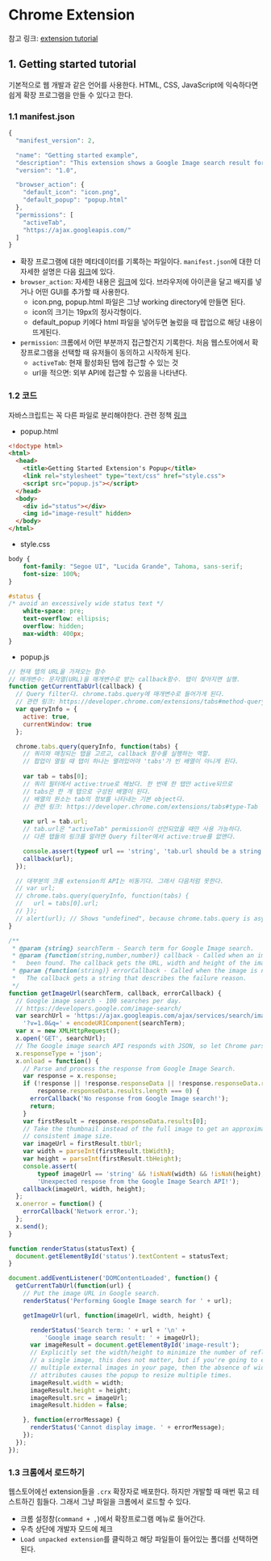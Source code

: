 # Chrome Extension

참고 링크: [extension tutorial](https://developer.chrome.com/extensions/getstarted)

## 1. Getting started tutorial

기본적으로 웹 개발과 같은 언어를 사용한다. HTML, CSS, JavaScript에 익숙하다면 쉽게 확장 프로그램을 만들 수 있다고 한다.

### 1.1 manifest.json

```js
{
  "manifest_version": 2,

  "name": "Getting started example",
  "description": "This extension shows a Google Image search result for the current page",
  "version": "1.0",

  "browser_action": {
    "default_icon": "icon.png",
    "default_popup": "popup.html"
  },
  "permissions": [
    "activeTab",
    "https://ajax.googleapis.com/"
  ]
}
```

- 확장 프로그램에 대한 메타데이터를 기록하는 파일이다. `manifest.json`에 대한 더 자세한 설명은 다음 [링크](https://developer.chrome.com/extensions/manifest)에 있다.
- `browser_action`: 자세한 내용은 [링크](https://developer.chrome.com/extensions/browserAction)에 있다. 브라우저에 아이콘을 달고 배지를 넣거나 어떤 GUI를 추가할 때 사용한다.
    + icon.png, popup.html 파일은 그냥 working directory에 만들면 된다.
    + icon의 크기는 19px의 정사각형이다.
    + default_popup 키에다 html 파일을 넣어두면 눌렀을 때 팝업으로 해당 내용이 뜨게된다.
- `permission`: 크롬에서 어떤 부분까지 접근할건지 기록한다. 처음 웹스토어에서 확장프로그램을 선택할 때 유저들이 동의하고 시작하게 된다.
    + `activeTab`: 현재 활성화된 탭에 접근할 수 있는 것
    + url을 적으면: 외부 API에 접근할 수 있음을 나타낸다.

### 1.2 코드

자바스크립트는 꼭 다른 파일로 분리해야한다. 관련 정책 [링크](https://developer.chrome.com/extensions/contentSecurityPolicy)

- popup.html

```html
<!doctype html>
<html>
  <head>
    <title>Getting Started Extension's Popup</title>
    <link rel="stylesheet" type="text/css" href="style.css">
    <script src="popup.js"></script>
  </head>
  <body>
    <div id="status"></div>
    <img id="image-result" hidden>
  </body>
</html>
```

- style.css

```css
body {
    font-family: "Segoe UI", "Lucida Grande", Tahoma, sans-serif;
    font-size: 100%;
}

#status {
/* avoid an excessively wide status text */
    white-space: pre;
    text-overflow: ellipsis;
    overflow: hidden;
    max-width: 400px;
}
```

- popup.js

```js
// 현재 탭의 URL을 가져오는 함수
// 매개변수: 문자열(URL)을 매개변수로 받는 callback함수. 탭이 찾아지면 실행.
function getCurrentTabUrl(callback) {
  // Query filter다. chrome.tabs.query에 매개변수로 들어가게 된다.
  // 관련 링크: https://developer.chrome.com/extensions/tabs#method-query
  var queryInfo = {
    active: true,
    currentWindow: true
  };

  chrome.tabs.query(queryInfo, function(tabs) {
    // 쿼리와 매칭되는 탭을 고르고, callback 함수를 실행하는 역할.
    // 팝업이 열릴 때 탭이 하나는 열려있어야 'tabs'가 빈 배열이 아니게 된다.
    
    var tab = tabs[0];
    // 쿼리 필터에서 active:true로 해놨다. 한 번에 한 탭만 active되므로
    // tabs은 한 개 탭으로 구성된 배열이 된다.
    // 배열의 원소는 tab의 정보를 나타내는 기본 object다.
    // 관련 링크: https://developer.chrome.com/extensions/tabs#type-Tab
    
    var url = tab.url;
    // tab.url은 "activeTab" permission이 선언되었을 때만 사용 가능하다.
    // 다른 탭들의 링크를 알려면 Query filter에서 active:true를 없앤다.

    console.assert(typeof url == 'string', 'tab.url should be a string');
    callback(url);
  });

  // 대부분의 크롬 extension의 API는 비동기다. 그래서 다음처럼 못한다.
  // var url;
  // chrome.tabs.query(queryInfo, function(tabs) {
  //   url = tabs[0].url;
  // });
  // alert(url); // Shows "undefined", because chrome.tabs.query is async.
}

/**
 * @param {string} searchTerm - Search term for Google Image search.
 * @param {function(string,number,number)} callback - Called when an image has
 *   been found. The callback gets the URL, width and height of the image.
 * @param {function(string)} errorCallback - Called when the image is not found.
 *   The callback gets a string that describes the failure reason.
 */
function getImageUrl(searchTerm, callback, errorCallback) {
  // Google image search - 100 searches per day.
  // https://developers.google.com/image-search/
  var searchUrl = 'https://ajax.googleapis.com/ajax/services/search/images' +
    '?v=1.0&q=' + encodeURIComponent(searchTerm);
  var x = new XMLHttpRequest();
  x.open('GET', searchUrl);
  // The Google image search API responds with JSON, so let Chrome parse it.
  x.responseType = 'json';
  x.onload = function() {
    // Parse and process the response from Google Image Search.
    var response = x.response;
    if (!response || !response.responseData || !response.responseData.results ||
        response.responseData.results.length === 0) {
      errorCallback('No response from Google Image search!');
      return;
    }
    var firstResult = response.responseData.results[0];
    // Take the thumbnail instead of the full image to get an approximately
    // consistent image size.
    var imageUrl = firstResult.tbUrl;
    var width = parseInt(firstResult.tbWidth);
    var height = parseInt(firstResult.tbHeight);
    console.assert(
        typeof imageUrl == 'string' && !isNaN(width) && !isNaN(height),
        'Unexpected respose from the Google Image Search API!');
    callback(imageUrl, width, height);
  };
  x.onerror = function() {
    errorCallback('Network error.');
  };
  x.send();
}

function renderStatus(statusText) {
  document.getElementById('status').textContent = statusText;
}

document.addEventListener('DOMContentLoaded', function() {
  getCurrentTabUrl(function(url) {
    // Put the image URL in Google search.
    renderStatus('Performing Google Image search for ' + url);

    getImageUrl(url, function(imageUrl, width, height) {

      renderStatus('Search term: ' + url + '\n' +
          'Google image search result: ' + imageUrl);
      var imageResult = document.getElementById('image-result');
      // Explicitly set the width/height to minimize the number of reflows. For
      // a single image, this does not matter, but if you're going to embed
      // multiple external images in your page, then the absence of width/height
      // attributes causes the popup to resize multiple times.
      imageResult.width = width;
      imageResult.height = height;
      imageResult.src = imageUrl;
      imageResult.hidden = false;

    }, function(errorMessage) {
      renderStatus('Cannot display image. ' + errorMessage);
    });
  });
});
```

### 1.3 크롬에서 로드하기

웹스토어에선 extension들을 `.crx` 확장자로 배포한다. 하지만 개발할 때 매번 묶고 테스트하긴 힘들다. 그래서 그냥 파일을 크롬에서 로드할 수 있다.

- 크롬 설정창(`command + ,`)에서 확장프로그램 메뉴로 들어간다.
- 우측 상단에 개발자 모드에 체크
- `Load unpacked extension`를 클릭하고 해당 파일들이 들어있는 폴더를 선택하면 된다.
